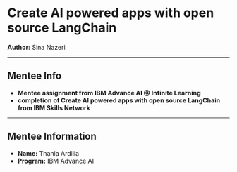 # Create AI powered apps with open source LangChain

**Author:** Sina Nazeri

---

## Mentee Info

- **Mentee assignment from IBM Advance AI @ Infinite Learning**
- **completion of Create AI powered apps with open source LangChain from IBM Skills Network**
  
---

## Mentee Information

- **Name:** Thania Ardilla
- **Program:** IBM Advance AI
